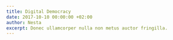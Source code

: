 ```yaml
---
title: Digital Democracy
date: 2017-10-10 00:00:00 +02:00
author: Nesta
excerpt: Donec ullamcorper nulla non metus auctor fringilla.
---
```


